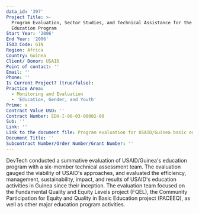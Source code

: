 ```yaml
---
data_id: '397'
Project Title: >-
  Program Evaluation, Sector Studies, and Technical Assistance for the Basic
  Education Program
Start Year: '2006'
End Year: '2006'
ISO3 Code: GIN
Region: Africa
Country: Guinea
Client/ Donor: USAID
Point of contact: ''
Email: ''
Phone: ''
Is Current Project? (true/false): 
Practice Area:
  - Monitoring and Evaluation
  - 'Education, Gender, and Youth'
Prime: x
Contract Value USD: ''
Contract Number: EDH-I-00-03-00002-00
Sub: ''
Link: ''
Link to the document file: Program evaluation for USAID/Guinea basic education program portfolio
Document Title: ''
Subcontract Number/Order Number/Grant Number: ''
---
```


DevTech conducted a summative evaluation of USAID/Guinea's education program with a six-member technical assessment team. The evaluation gauged the viability of USAID's approaches, and evaluated the efficiency, management, sustainability, impact, and results of USAID's education activities in Guinea since their inception. The evaluation team focused on the Fundamental Quality and Equity Levels project (FQEL), the Community Participation for Equity and Quality in Basic Education project (PACEEQ), as well as other major education program activities.